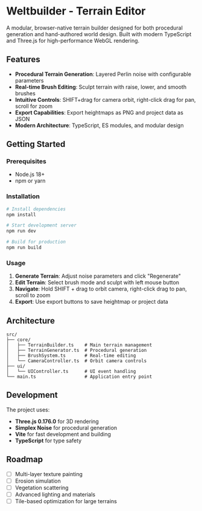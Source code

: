 # Weltbuilder - Terrain Editor

A modular, browser-native terrain builder designed for both procedural generation and hand-authored world design. Built with modern TypeScript and Three.js for high-performance WebGL rendering.

## Features

- **Procedural Terrain Generation**: Layered Perlin noise with configurable parameters
- **Real-time Brush Editing**: Sculpt terrain with raise, lower, and smooth brushes
- **Intuitive Controls**: SHIFT+drag for camera orbit, right-click drag for pan, scroll for zoom
- **Export Capabilities**: Export heightmaps as PNG and project data as JSON
- **Modern Architecture**: TypeScript, ES modules, and modular design

## Getting Started

### Prerequisites

- Node.js 18+ 
- npm or yarn

### Installation

```bash
# Install dependencies
npm install

# Start development server
npm run dev

# Build for production
npm run build
```

### Usage

1. **Generate Terrain**: Adjust noise parameters and click "Regenerate"
2. **Edit Terrain**: Select brush mode and sculpt with left mouse button
3. **Navigate**: Hold SHIFT + drag to orbit camera, right-click drag to pan, scroll to zoom
4. **Export**: Use export buttons to save heightmap or project data

## Architecture

```
src/
├── core/
│   ├── TerrainBuilder.ts    # Main terrain management
│   ├── TerrainGenerator.ts  # Procedural generation
│   ├── BrushSystem.ts       # Real-time editing
│   └── CameraController.ts  # Orbit camera controls
├── ui/
│   └── UIController.ts      # UI event handling
└── main.ts                  # Application entry point
```

## Development

The project uses:
- **Three.js 0.176.0** for 3D rendering
- **Simplex Noise** for procedural generation
- **Vite** for fast development and building
- **TypeScript** for type safety

## Roadmap

- [ ] Multi-layer texture painting
- [ ] Erosion simulation
- [ ] Vegetation scattering
- [ ] Advanced lighting and materials
- [ ] Tile-based optimization for large terrains 